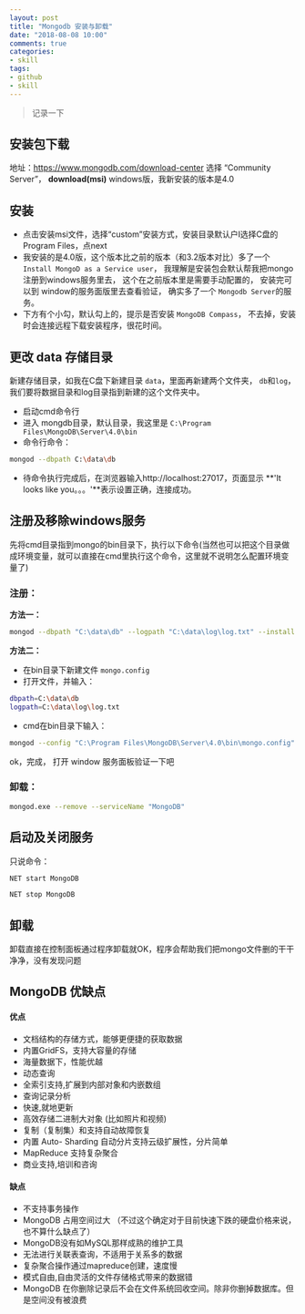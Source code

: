 ```yaml
---
layout: post
title: "Mongodb 安装与卸载"
date: "2018-08-08 10:00"
comments: true
categories:
- skill
tags:
- github
- skill
---
```


> 记录一下

## 安装包下载
地址：https://www.mongodb.com/download-center
选择 “Community Server”， **download(msi)**
windows版，我新安装的版本是4.0

## 安装
- 点击安装msi文件，选择“custom”安装方式，安装目录默认户I选择C盘的Program Files，点next
- 我安装的是4.0版，这个版本比之前的版本（和3.2版本对比）多了一个 `Install MongoD as a Service user`，
我理解是安装包会默认帮我把mongo注册到windows服务里去，
这个在之前版本里是需要手动配置的，
安装完可以到 window的服务面版里去查看验证，
确实多了一个 `Mongodb Server`的服务。
- 下方有个小勾，默认勾上的，提示是否安装 `MongoDB Compass`，
不去掉，安装时会连接远程下载安装程序，很花时间。

## 更改 data 存储目录
新建存储目录，如我在C盘下新建目录 `data`，里面再新建两个文件夹， `db`和`log`，
我们要将数据目录和log目录指到新建的这个文件夹中。

- 启动cmd命令行
- 进入 mongdb目录，默认目录，我这里是 `C:\Program Files\MongoDB\Server\4.0\bin`
- 命令行命令：
``` bash
mongod --dbpath C:\data\db
```
- 待命令执行完成后，在浏览器输入http://localhost:27017，页面显示 **'It looks like you。。。'**表示设置正确，连接成功。


## 注册及移除windows服务
先将cmd目录指到mongo的bin目录下，执行以下命令(当然也可以把这个目录做成环境变量，就可以直接在cmd里执行这个命令，这里就不说明怎么配置环境变量了)
### 注册：
**方法一：**
``` bash
mongod --dbpath "C:\data\db" --logpath "C:\data\log\log.txt" --install --serviceName "MongoDB"
```
**方法二：**
- 在bin目录下新建文件 `mongo.config`
- 打开文件，并输入：
``` bash
dbpath=C:\data\db
logpath=C:\data\log\log.txt
```
- cmd在bin目录下输入：
``` bash
mongod --config "C:\Program Files\MongoDB\Server\4.0\bin\mongo.config" --install --serviceName "MongoDB"
```
ok，完成，
打开 window 服务面板验证一下吧


### 卸载：
```bash
mongod.exe --remove --serviceName "MongoDB"
```


## 启动及关闭服务
只说命令：
``` bash
NET start MongoDB
```
``` bash
NET stop MongoDB
```

## 卸载
卸载直接在控制面板通过程序卸载就OK，程序会帮助我们把mongo文件删的干干净净，没有发现问题


## MongoDB 优缺点
#### 优点
- 文档结构的存储方式，能够更便捷的获取数据
- 内置GridFS，支持大容量的存储
- 海量数据下，性能优越
- 动态查询
- 全索引支持,扩展到内部对象和内嵌数组
- 查询记录分析
- 快速,就地更新
- 高效存储二进制大对象 (比如照片和视频)
- 复制（复制集）和支持自动故障恢复
- 内置 Auto- Sharding 自动分片支持云级扩展性，分片简单
- MapReduce 支持复杂聚合
- 商业支持,培训和咨询

#### 缺点
- 不支持事务操作
- MongoDB 占用空间过大 （不过这个确定对于目前快速下跌的硬盘价格来说，也不算什么缺点了）
- MongoDB没有如MySQL那样成熟的维护工具
- 无法进行关联表查询，不适用于关系多的数据
- 复杂聚合操作通过mapreduce创建，速度慢
- 模式自由,自由灵活的文件存储格式带来的数据错
- MongoDB 在你删除记录后不会在文件系统回收空间。除非你删掉数据库。但是空间没有被浪费